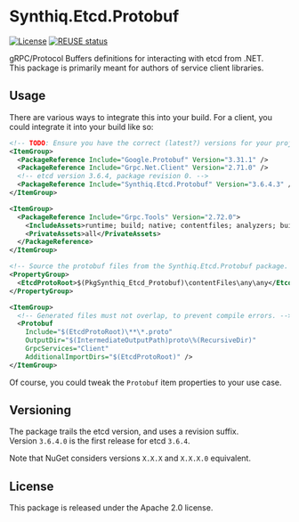 # Synthiq.Etcd.Protobuf

[![License](https://img.shields.io/badge/License-Apache_2.0-blue.svg)](https://opensource.org/licenses/Apache-2.0)
[![REUSE status](https://api.reuse.software/badge/github.com/synthiq-europe/etcd)](https://api.reuse.software/info/github.com/synthiq-europe/etcd)

gRPC/Protocol Buffers definitions for interacting with etcd from .NET. \
This package is primarily meant for authors of service client libraries.

## Usage

There are various ways to integrate this into your build.
For a client, you could integrate it into your build like so:

```xml
<!-- TODO: Ensure you have the correct (latest?) versions for your project. -->
<ItemGroup>
  <PackageReference Include="Google.Protobuf" Version="3.31.1" />
  <PackageReference Include="Grpc.Net.Client" Version="2.71.0" />
  <!-- etcd version 3.6.4, package revision 0. -->
  <PackageReference Include="Synthiq.Etcd.Protobuf" Version="3.6.4.3" />
</ItemGroup>

<ItemGroup>
  <PackageReference Include="Grpc.Tools" Version="2.72.0">
    <IncludeAssets>runtime; build; native; contentfiles; analyzers; buildtransitive</IncludeAssets>
    <PrivateAssets>all</PrivateAssets>
  </PackageReference>
</ItemGroup>

<!-- Source the protobuf files from the Synthiq.Etcd.Protobuf package. -->
<PropertyGroup>
  <EtcdProtoRoot>$(PkgSynthiq_Etcd_Protobuf)\contentFiles\any\any</EtcdProtoRoot>
</PropertyGroup>

<ItemGroup>
  <!-- Generated files must not overlap, to prevent compile errors. -->
  <Protobuf
    Include="$(EtcdProtoRoot)\**\*.proto"
    OutputDir="$(IntermediateOutputPath)proto\%(RecursiveDir)"
    GrpcServices="Client"
    AdditionalImportDirs="$(EtcdProtoRoot)" />
</ItemGroup>
```

Of course, you could tweak the `Protobuf` item properties to your use case.

## Versioning

The package trails the etcd version, and uses a revision suffix. \
Version `3.6.4.0` is the first release for etcd `3.6.4`.

Note that NuGet considers versions `X.X.X` and `X.X.X.0` equivalent.

## License

This package is released under the Apache 2.0 license.
